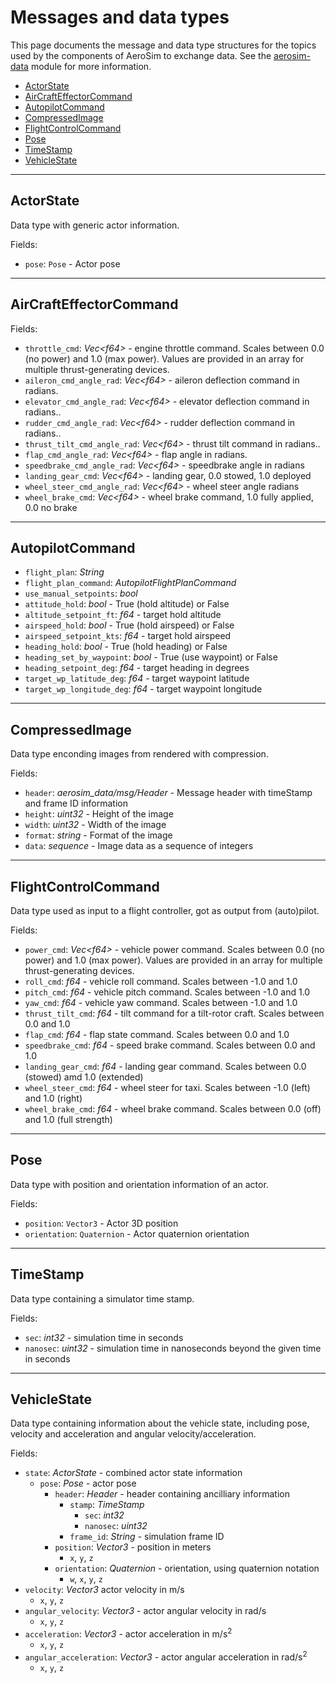 # Messages and data types

This page documents the message and data type structures for the topics used by the components of AeroSim to exchange data. See the [aerosim-data](https://github.com/aerosim-open/aerosim/tree/main/aerosim-data) module for more information.

* [ActorState](#actorstate)
* [AirCraftEffectorCommand](#aircrafteffectorcommand)
* [AutopilotCommand](#autopilotcommand)
* [CompressedImage](#compressedimage)
* [FlightControlCommand](#flightcontrolcommand)
* [Pose](#pose)
* [TimeStamp](#timestamp)
* [VehicleState](#vehiclestate)

---

## ActorState

Data type with generic actor information.

Fields:

* `pose`: `Pose` - Actor pose

---

## AirCraftEffectorCommand

Fields:

* `throttle_cmd`: *Vec&lt;f64&gt;* - engine throttle command. Scales between 0.0 (no power) and 1.0 (max power). Values are provided in an array for multiple thrust-generating devices.
* `aileron_cmd_angle_rad`: *Vec&lt;f64&gt;* - aileron deflection command in radians.
* `elevator_cmd_angle_rad`: *Vec&lt;f64&gt;* - elevator deflection command in radians..
* `rudder_cmd_angle_rad`: *Vec&lt;f64&gt;* - rudder deflection command in radians..
* `thrust_tilt_cmd_angle_rad`: *Vec&lt;f64&gt;* - thrust tilt command in radians..
* `flap_cmd_angle_rad`: *Vec&lt;f64&gt;* -  flap angle in radians.
* `speedbrake_cmd_angle_rad`: *Vec&lt;f64&gt;* - speedbrake angle in radians
* `landing_gear_cmd`: *Vec&lt;f64&gt;* - landing gear, 0.0 stowed, 1.0 deployed
* `wheel_steer_cmd_angle_rad`: *Vec&lt;f64&gt;* - wheel steer angle radians
* `wheel_brake_cmd`: *Vec&lt;f64&gt;* - wheel brake command, 1.0 fully applied, 0.0 no brake

---

## AutopilotCommand

* `flight_plan`: *String*
* `flight_plan_command`: *AutopilotFlightPlanCommand*
* `use_manual_setpoints`: *bool*
* `attitude_hold`: *bool* - True (hold altitude) or False
* `altitude_setpoint_ft`: *f64* - target hold altitude
* `airspeed_hold`: *bool* - True (hold airspeed) or False
* `airspeed_setpoint_kts`: *f64* - target hold airspeed
* `heading_hold`: *bool* - True (hold heading) or False
* `heading_set_by_waypoint`: *bool* - True (use waypoint) or False
* `heading_setpoint_deg`: *f64* - target heading in degrees
* `target_wp_latitude_deg`: *f64* - target waypoint latitude
* `target_wp_longitude_deg`: *f64* - target waypoint longitude

---

## CompressedImage

Data type enconding images from rendered with compression.

Fields:

* `header`: *aerosim_data/msg/Header* - Message header with timeStamp and frame ID information
* `height`: *uint32* - Height of the image 
* `width`: *uint32* - Width of the image
* `format`: *string* - Format of the image
* `data`: *sequence<uint8>* - Image data as a sequence of integers

---

## FlightControlCommand

Data type used as input to a flight controller, got as output from (auto)pilot.

Fields:

* `power_cmd`: *Vec&lt;f64&gt;* - vehicle power command. Scales between 0.0 (no power) and 1.0 (max power). Values are provided in an array for multiple thrust-generating devices.
* `roll_cmd`: *f64* - vehicle roll command. Scales between -1.0 and 1.0
* `pitch_cmd`: *f64* - vehicle pitch command. Scales between -1.0 and 1.0
* `yaw_cmd`: *f64* - vehicle yaw command. Scales between -1.0 and 1.0
* `thrust_tilt_cmd`: *f64* - tilt command for a tilt-rotor craft. Scales between 0.0 and 1.0
* `flap_cmd`: *f64* - flap state command. Scales between 0.0 and 1.0
* `speedbrake_cmd`: *f64* - speed brake command. Scales between 0.0 and 1.0
* `landing_gear_cmd`: *f64* - landing gear command. Scales between 0.0 (stowed) amd 1.0 (extended)
* `wheel_steer_cmd`: *f64* - wheel steer for taxi. Scales between -1.0 (left) and 1.0 (right)
* `wheel_brake_cmd`: *f64* - wheel brake command. Scales between 0.0 (off) and 1.0 (full strength)

---

## Pose

Data type with position and orientation information of an actor.

Fields:

* `position`: `Vector3` - Actor 3D position
* `orientation`: `Quaternion` - Actor quaternion orientation

---

## TimeStamp

Data type containing a simulator time stamp.

Fields:

* `sec`: *int32* - simulation time in seconds
* `nanosec`: *uint32* - simulation time in nanoseconds beyond the given time in seconds

---

## VehicleState

Data type containing information about the vehicle state, including pose, velocity and acceleration and angular velocity/acceleration.

Fields:

* `state`: *ActorState* - combined actor state information
    * `pose`: *Pose* - actor pose
        * `header`: *Header* - header containing ancilliary information
            * `stamp`: *TimeStamp*
                * `sec`: *int32*
                * `nanosec`: *uint32*
            * `frame_id`: *String* - simulation frame ID
        * `position`: *Vector3* - position in meters
            * `x`, `y`, `z`
        * `orientation`: *Quaternion* - orientation, using quaternion notation
            * `w`, `x`, `y`, `z`
* `velocity`: *Vector3* actor velocity in m/s
    * `x`, `y`, `z`
* `angular_velocity`: *Vector3* - actor angular velocity in rad/s
    * `x`, `y`, `z`
* `acceleration`: *Vector3* - actor acceleration in m/s<sup>2</sup>
    * `x`, `y`, `z`
* `angular_acceleration`: *Vector3* - actor angular acceleration in rad/s<sup>2</sup>
    * `x`, `y`, `z`
